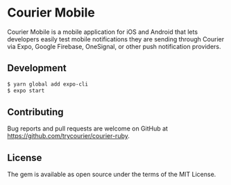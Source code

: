 # Courier Mobile

Courier Mobile is a mobile application for iOS and Android that lets developers easily test mobile notifications they are sending through Courier via Expo, Google Firebase, OneSignal, or other push notification providers.

## Development

```bash
$ yarn global add expo-cli
$ expo start
```

## Contributing
Bug reports and pull requests are welcome on GitHub at https://github.com/trycourier/courier-ruby.

## License
The gem is available as open source under the terms of the MIT License.

